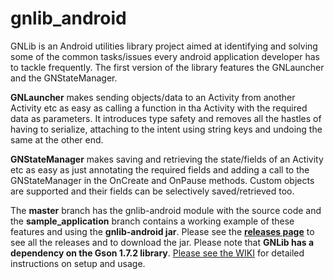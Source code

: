 gnlib_android
=============

GNLib is an Android utilities library project aimed at identifying and solving some of the common tasks/issues every android application developer has to tackle frequently. The first version of the library features the GNLauncher and the GNStateManager.

<b>GNLauncher</b> makes sending objects/data to an Activity from another Activity etc as easy as calling a function in tha Activity with the required data as parameters. It introduces type safety and removes all the hastles of having to serialize, attaching to the intent using string keys and undoing the same at the other end.

<b>GNStateManager</b> makes saving and retrieving the state/fields of an Activity etc as easy as just annotating the required fields and adding a call to the GNStateManager in the OnCreate and OnPause methods. Custom objects are supported and their fields can be selectively saved/retrieved too. 

The <b>master</b> branch has the gnlib-android module with the source code and the <b>sample_application</b> branch contains a working example of these features and using the <b>gnlib-android jar</b>. Please see the <b><a href = 'https://github.com/noxiouswinter/gnlib_android/releases'>releases page</a></b> to see all the releases and to download the jar.
Please note that <b>GNLib has a dependency on the Gson 1.7.2 library</b>. <a href ='https://github.com/noxiouswinter/gnlib_android/wiki'>Please see the WIKI</a> for detailed instructions on setup and usage.
